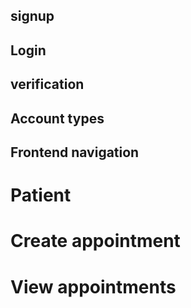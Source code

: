 ## signup

## Login


## verification

## Account types

## Frontend navigation

# Patient

# Create appointment
# View appointments
#
